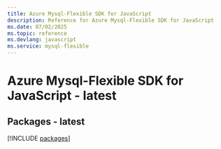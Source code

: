 ```yaml
---
title: Azure Mysql-Flexible SDK for JavaScript
description: Reference for Azure Mysql-Flexible SDK for JavaScript
ms.date: 07/02/2025
ms.topic: reference
ms.devlang: javascript
ms.service: mysql-flexible
---
```

# Azure Mysql-Flexible SDK for JavaScript - latest
## Packages - latest
[!INCLUDE [packages](mysql-flexible-index.md)]